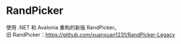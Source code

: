 # RandPicker

使用 .NET 和 Avalonia 重构的新版 RandPicker。  
旧 RandPicker：https://github.com/xuanxuan1231/RandPicker-Legacy